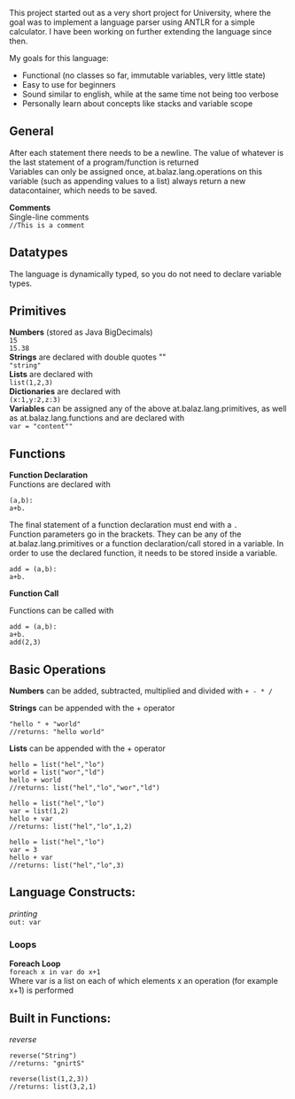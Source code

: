 This project started out as a very short project for University, where the goal was to implement a language parser
using ANTLR for a simple calculator. I have been working on further extending the language since then.

My goals for this language:

* Functional (no classes so far, immutable variables, very little state)
* Easy to use for beginners
* Sound similar to english, while at the same time not being too verbose
* Personally learn about concepts like stacks and variable scope

## General

After each statement there needs to be a newline. The value of whatever is the last statement of 
a program/function is returned<br>
Variables can only be assigned once, at.balaz.lang.operations on this variable (such as appending values to a list) 
always return a new datacontainer, which needs to be saved.

**Comments** <br>
Single-line comments <br>
`//This is a comment`


## Datatypes
The language is dynamically typed, so you do not need to declare variable types.

## Primitives
**Numbers** (stored as Java BigDecimals) <br>
`15` <br>
`15.38` <br>
**Strings** are declared with double quotes "" <br>
`"string"` <br>
**Lists** are declared with <br>
`list(1,2,3)` <br>
**Dictionaries** are declared with <br>
`(x:1,y:2,z:3)` <br>
**Variables** can be assigned any of the above at.balaz.lang.primitives, as well as at.balaz.lang.functions and are declared with <br>
`var = "content""`

## Functions

**Function Declaration**  <br>
Functions are declared with 
```
(a,b):
a+b.
```
The final statement of a function declaration must end with a `.`<br> 
Function parameters go in the brackets. 
They can be any of the at.balaz.lang.primitives or a function declaration/call stored in a variable.
In order to use the declared function, it needs to be stored inside a variable.
```
add = (a,b):
a+b.
``` 
 
**Function Call**  <br>

Functions can be called with
```
add = (a,b):
a+b.
add(2,3)
```
## Basic Operations
**Numbers** can be added, subtracted, multiplied and divided with `+ - * /` <br>

**Strings** can be appended with the + operator <br>
```
"hello " + "world"
//returns: "hello world"
```

**Lists** can be appended with the + operator <br>
```
hello = list("hel","lo")
world = list("wor","ld")
hello + world
//returns: list("hel","lo","wor","ld")
```

```
hello = list("hel","lo")
var = list(1,2)
hello + var
//returns: list("hel","lo",1,2)
```

```
hello = list("hel","lo")
var = 3
hello + var
//returns: list("hel","lo",3)
```

## Language Constructs:

*printing* <br>
`out: var`

### Loops
**Foreach Loop** <br>
`foreach x in var do x+1` <br>
Where var is a list on each of which elements x an operation (for example x+1) is performed

## Built in Functions:
*reverse* <br>
```
reverse("String")
//returns: "gnirtS"
```
```
reverse(list(1,2,3))
//returns: list(3,2,1)
```